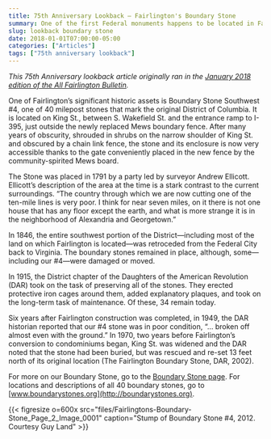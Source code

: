 ```yaml
---
title: 75th Anniversary Lookback — Fairlington's Boundary Stone
summary: One of the first Federal monuments happens to be located in Fairlington.
slug: lookback boundary stone
date: 2018-01-01T07:00:00-05:00
categories: ["Articles"]
tags: ["75th anniversary lookback"]
---
```


*This 75th Anniversary lookback article originally ran in the [January 2018 edition of the All Fairlington Bulletin](http://www.fca-fairlington.org/wp-content/uploads/january_2018_afb.pdf#page=17).*

One of Fairlington’s significant historic assets is Boundary Stone Southwest #4, one of 40 milepost stones that mark the original District of Columbia. It is located on King St., between S. Wakefield St. and the entrance ramp to I-395, just outside the newly replaced Mews boundary fence. After many years of obscurity, shrouded in shrubs on the narrow shoulder of King St. and obscured by a chain link fence, the stone and its enclosure is now very accessible thanks to the gate conveniently placed in the new fence by the community-spirited Mews board.

The Stone was placed in 1791 by a party led by surveyor Andrew Ellicott. Ellicott’s description of the area at the time is a stark contrast to the current surroundings. “The country through which we are now cutting one of the ten-mile lines is very poor. I think for near seven miles, on it there is not one house that has any floor except the earth, and what is more strange it is in the neighborhood of Alexandria and Georgetown.”

In 1846, the entire southwest portion of the District—including most of the land on which Fairlington is located—was retroceded from the Federal City back to Virginia. The boundary stones remained in place, although, some—including our #4—were damaged or moved.

In 1915, the District chapter of the Daughters of the American Revolution (DAR) took on the task of preserving all of the stones. They erected protective iron cages around them, added explanatory plaques, and took on the long-term task of maintenance. Of these, 34 remain today.

Six years after Fairlington construction was completed, in 1949, the DAR historian reported that our #4 stone was in poor condition, “… broken off almost even with the ground.” In 1970, two years before Fairlington’s conversion to condominiums began, King St. was widened and the DAR noted that the stone had been buried, but was rescued and re-set 13 feet north of its original location (The Fairlington Boundary Stone, DAR, 2002).

For more on our Boundary Stone, go to the [Boundary Stone page](/community/stone). For locations and descriptions of all 40 boundary stones, go to [www.boundarystones.org](http://boundarystones.org).

{{< figresize o=600x src="files/Fairlingtons-Boundary-Stone_Page_2_Image_0001" caption="Stump of Boundary Stone #4, 2012. Courtesy Guy Land" >}}
